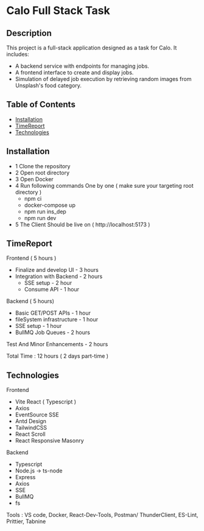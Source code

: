 # Calo Full Stack Task

## Description

This project is a full-stack application designed as a task for Calo. It includes:

- A backend service with endpoints for managing jobs.
- A frontend interface to create and display jobs.
- Simulation of delayed job execution by retrieving random images from Unsplash's food category.

## Table of Contents

- [Installation](#installation)
- [TimeReport](#TimeReport)
- [Technologies](#Technologies)

## Installation

- 1 Clone the repository
- 2 Open root directory
- 3 Open Docker
- 4 Run following commands One by one ( make sure your targeting root directory )
  - npm ci
  - docker-compose up
  - npm run ins_dep
  - npm run dev
- 5 The Client Should be live on ( http://localhost:5173 )

## TimeReport

Frontend ( 5 hours )

- Finalize and develop UI - 3 hours
- Integration with Backend - 2 hours
  - SSE setup - 2 hour
  - Consume API - 1 hour

Backend ( 5 hours)

- Basic GET/POST APIs - 1 hour
- fileSystem infrastructure - 1 hour
- SSE setup - 1 hour
- BullMQ Job Queues - 2 hours

Test And Minor Enhancements - 2 hours

Total Time : 12 hours ( 2 days part-time )

## Technologies

Frontend

- Vite React ( Typescript )
- Axios
- EventSource SSE
- Antd Design
- TailwindCSS
- React Scroll
- React Responsive Masonry

Backend

- Typescript
- Node.js -> ts-node
- Express
- Axios
- SSE
- BullMQ
- fs

Tools : VS code, Docker, React-Dev-Tools, Postman/ ThunderClient, ES-Lint, Prittier, Tabnine
